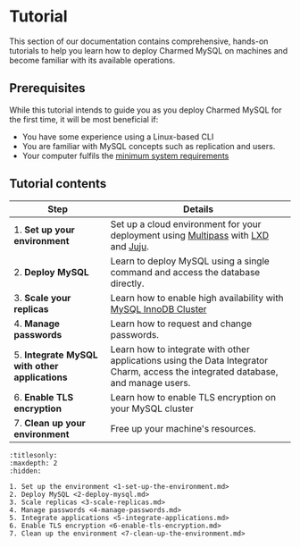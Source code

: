# Tutorial

This section of our documentation contains comprehensive, hands-on tutorials to help you learn how to deploy Charmed MySQL on machines and become familiar with its available operations.

## Prerequisites

While this tutorial intends to guide you as you deploy Charmed MySQL for the first time, it will be most beneficial if:
- You have some experience using a Linux-based CLI
- You are familiar with MySQL concepts such as replication and users.
- Your computer fulfils the [minimum system requirements](/reference/system-requirements)

## Tutorial contents

| Step | Details |
| ------- | ---------- |
| 1. **Set up your environment** | Set up a cloud environment for your deployment using [Multipass](https://multipass.run/) with [LXD](https://ubuntu.com/lxd) and [Juju](https://juju.is/).
| 2. **Deploy MySQL** | Learn to deploy MySQL using a single command and access the database directly.
| 3. **Scale your replicas** | Learn how to enable high availability with [MySQL InnoDB Cluster](https://dev.mysql.com/doc/refman/8.0/en/mysql-innodb-cluster-introduction.html)
| 4. **Manage passwords** | Learn how to request and change passwords.
| 5. **Integrate MySQL with other applications** | Learn how to integrate with other applications using the Data Integrator Charm, access the integrated database, and manage users.
| 6. **Enable TLS encryption** | Learn how to enable TLS encryption on your MySQL cluster
| 7. **Clean up your environment** | Free up your machine's resources.

```{toctree}
:titlesonly:
:maxdepth: 2
:hidden:

1. Set up the environment <1-set-up-the-environment.md>
2. Deploy MySQL <2-deploy-mysql.md>
3. Scale replicas <3-scale-replicas.md>
4. Manage passwords <4-manage-passwords.md>
5. Integrate applications <5-integrate-applications.md>
6. Enable TLS encryption <6-enable-tls-encryption.md>
7. Clean up the environment <7-clean-up-the-environment.md>
```
